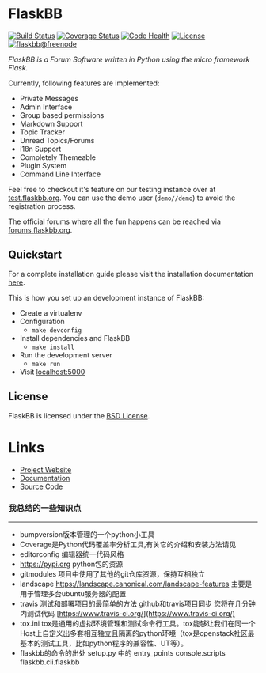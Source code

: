 # FlaskBB

[![Build Status](https://travis-ci.org/flaskbb/flaskbb.svg?branch=master)](https://travis-ci.org/flaskbb/flaskbb)
[![Coverage Status](https://coveralls.io/repos/sh4nks/flaskbb/badge.png)](https://coveralls.io/r/sh4nks/flaskbb)
[![Code Health](https://landscape.io/github/sh4nks/flaskbb/master/landscape.svg?style=flat)](https://landscape.io/github/sh4nks/flaskbb/master)
[![License](https://img.shields.io/badge/license-BSD-blue.svg)](https://flaskbb.org)
[![flaskbb@freenode](https://img.shields.io/badge/irc.freenode.net-%23flaskbb-blue.svg)](https://webchat.freenode.net/?channels=flaskbb)

*FlaskBB is a Forum Software written in Python using the micro framework Flask.*

Currently, following features are implemented:

* Private Messages
* Admin Interface
* Group based permissions
* Markdown Support
* Topic Tracker
* Unread Topics/Forums
* i18n Support
* Completely Themeable
* Plugin System
* Command Line Interface

Feel free to checkout it's feature on our testing instance over at
[test.flaskbb.org](https://test.flaskbb.org). You can use the demo user (``demo//demo``) to
avoid the registration process.

The official forums where all the fun happens can be reached via [forums.flaskbb.org](https://forums.flaskbb.org).


## Quickstart

For a complete installation guide please visit the installation documentation
[here](https://flaskbb.readthedocs.org/en/latest/installation.html).

This is how you set up an development instance of FlaskBB:

* Create a virtualenv
* Configuration
    * `make devconfig`
* Install dependencies and FlaskBB
    * `make install`
* Run the development server
    * `make run`
* Visit [localhost:5000](http://localhost:5000)


## License

FlaskBB is licensed under the [BSD License](https://github.com/sh4nks/flaskbb/blob/master/LICENSE).


# Links

* [Project Website](https://flaskbb.org)
* [Documentation](https://flaskbb.readthedocs.io)
* [Source Code](https://github.com/sh4nks/flaskbb)


### 我总结的一些知识点
---
* bumpversion版本管理的一个python小工具
* Coverage是Python代码覆盖率分析工具,有关它的介绍和安装方法请见
* editorconfig 编辑器统一代码风格
* https://pypi.org python包的资源
* gitmodules 项目中使用了其他的git仓库资源，保持互相独立
* landscape https://landscape.canonical.com/landscape-features
主要是用于管理多台ubuntu服务器的配置
* travis 测试和部署项目的最简单的方法 github和travis项目同步 您将在几分钟内测试代码 [https://www.travis-ci.org/](https://www.travis-ci.org/)
* tox.ini tox是通用的虚拟环境管理和测试命令行工具。tox能够让我们在同一个Host上自定义出多套相互独立且隔离的python环境（tox是openstack社区最基本的测试工具，比如python程序的兼容性、UT等）。
* flaskbb的命令的出处 setup.py 中的 entry_points console.scripts  flaskbb.cli.flaskbb



